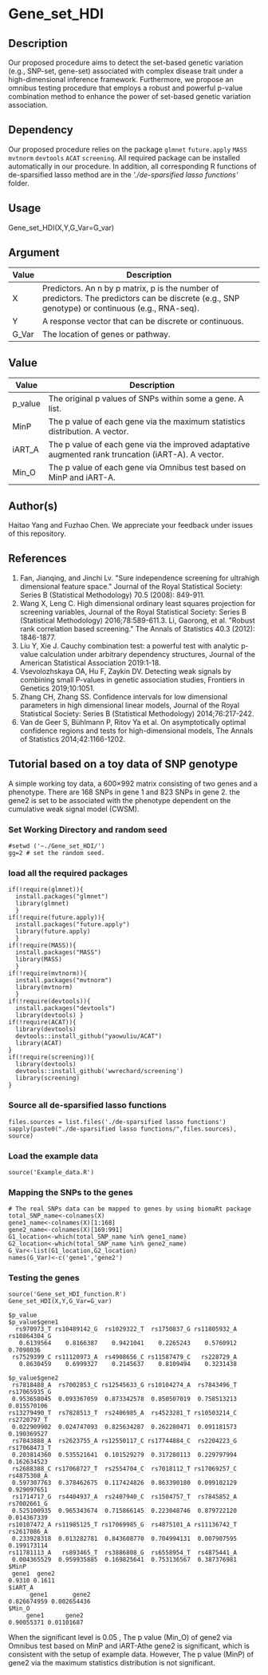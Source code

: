 # Gene_set_HDI
## Description
Our proposed procedure aims to detect the set-based genetic variation (e.g., SNP-set, gene-set) associated with complex disease trait under a high-dimensional inference framework. Furthermore, we propose an omnibus testing procedure that employs a robust and powerful p-value combination method to enhance the power of set-based genetic variation association.
## Dependency
Our proposed procedure relies on the package `glmnet`  `future.apply` `MASS` `mvtnorm` `devtools` `ACAT` `screening`. All required package can be installed automatically in our procedure. In addition, all corresponding R functions of de-sparsified lasso method are in the *'./de-sparsified lasso functions'* folder.
## Usage
Gene_set_HDI(X,Y,G_Var=G_var)
## Argument
| Value  | Description |
|--------|-------------|
|X |       Predictors. An n by p matrix, p is the number of predictors. The predictors can be discrete (e.g., SNP genotype) or continuous (e.g., RNA-seq).|
|Y |      A response vector that can be discrete or continuous.|
|G_Var |   The location of genes or pathway.|
## Value
| Value  | Description |
|--------|-------------|
| p_value | The original p values of SNPs within some a gene. A list. |
| MinP    | The p value of each gene via the maximum statistics distribution. A vector.|
| iART_A  | The p value of each gene via the improved adaptative augmented rank truncation (iART-A). A vector.|
| Min_O   | The p value of each gene via Omnibus test based on MinP and iART-A.|
## Author(s)
Haitao Yang and Fuzhao Chen. We appreciate your feedback under issues of this repository.
## References
1. Fan, Jianqing, and Jinchi Lv. "Sure independence screening for ultrahigh dimensional feature space." Journal of the Royal Statistical Society: Series B (Statistical Methodology) 70.5 (2008): 849-911.
2. Wang X, Leng C. High dimensional ordinary least squares projection for screening variables, Journal of the Royal Statistical Society: Series B (Statistical Methodology) 2016;78:589-611.3. Li, Gaorong, et al. "Robust rank correlation based screening." The Annals of Statistics 40.3 (2012): 1846-1877.
3. Liu Y, Xie J. Cauchy combination test: a powerful test with analytic p-value calculation under arbitrary dependency structures, Journal of the American Statistical Association 2019:1-18.
4. Vsevolozhskaya OA, Hu F, Zaykin DV. Detecting weak signals by combining small P-values in genetic association studies, Frontiers in Genetics 2019;10:1051.
5. Zhang CH, Zhang SS. Confidence intervals for low dimensional parameters in high dimensional linear models, Journal of the Royal Statistical Society: Series B (Statistical Methodology) 2014;76:217-242.
6. Van de Geer S, Bühlmann P, Ritov Ya et al. On asymptotically optimal confidence regions and tests for high-dimensional models, The Annals of Statistics 2014;42:1166-1202.

## Tutorial based on a toy data of SNP genotype
A simple working toy data, a 600×992 matrix consisting of two genes and a phenotype. There are 168 SNPs in gene 1 and 823 SNPs in gene 2. the gene2 is set to be associated with the phenotype dependent on the cumulative weak signal model (CWSM).
### Set Working Directory and random seed
```
#setwd ('~./Gene_set_HDI/')
gg=2 # set the random seed.
```
### load all the required packages

```
if(!require(glmnet)){ 
  install.packages("glmnet")
  library(glmnet)
  }
if(!require(future.apply)){ 
  install.packages("future.apply") 
  library(future.apply)
  }
if(!require(MASS)){ 
  install.packages("MASS")
  library(MASS)
  }
if(!require(mvtnorm)){ 
  install.packages("mvtnorm") 
  library(mvtnorm)
  }
if(!require(devtools)){ 
  install.packages("devtools")
  library(devtools) }
if(!require(ACAT)){ 
  library(devtools)
  devtools::install_github("yaowuliu/ACAT") 
  library(ACAT)
}
if(!require(screening)){ 
  library(devtools)
  devtools::install_github('wwrechard/screening') 
  library(screening)
}
```
### Source all de-sparsified lasso functions
```
files.sources = list.files('./de-sparsified lasso functions')
sapply(paste0("./de-sparsified lasso functions/",files.sources), source)
```
### Load the example data
`source('Example_data.R')`
### Mapping the SNPs to the genes
```
# The real SNPs data can be mapped to genes by using biomaRt package 
total_SNP_name<-colnames(X)
gene1_name<-colnames(X)[1:168]
gene2_name<-colnames(X)[169:991]
G1_location<-which(total_SNP_name %in% gene1_name)
G2_location<-which(total_SNP_name %in% gene2_name)
G_Var<-list(G1_location,G2_location)
names(G_Var)<-c('gene1','gene2')
```
### Testing the genes
```
source('Gene_set_HDI_function.R')
Gene_set_HDI(X,Y,G_Var=G_var)
```
```
$p_value
$p_value$gene1
  rs970973_T rs10489142_G  rs1029322_T  rs1750837_G rs11805932_A rs10864304_G 
   0.6139564    0.8166387    0.9421041    0.2265243    0.5760912    0.7098036 
 rs7529399_C rs11120973_A  rs4908656_C rs11587479_C   rs228729_A 
   0.8630459    0.6999327    0.2145637    0.8109494    0.3231438 

$p_value$gene2
 rs7818488_A  rs7002853_C rs12545633_G rs10104274_A  rs7843496_T rs17065935_G 
 0.953658045  0.093367059  0.873342578  0.850507019  0.758513213  0.015570106 
rs13279490_T  rs7828513_T  rs2406985_A  rs4523281_T rs10503214_C  rs2720797_T 
 0.022909902  0.024747093  0.825634287  0.262280471  0.091181573  0.190369527 
 rs7843888_A  rs2623755_A rs12550117_C rs17744884_C  rs2204223_G rs17068473_T 
 0.203814360  0.535521641  0.101529279  0.317280113  0.229797994  0.162634523 
 rs2688388_C rs17068727_T  rs2554704_C  rs7018112_T rs17069257_C  rs4875308_A 
 0.597307763  0.378462675  0.117424826  0.863390180  0.099102129  0.929097651 
 rs1714717_G  rs4404937_A  rs2407940_C  rs1504757_T  rs7845852_A  rs7002661_G 
 0.525100935  0.965343674  0.715866145  0.223048746  0.879722120  0.014367339 
rs10107472_A rs11985125_T rs17069985_G  rs4875101_A rs11136742_T  rs2617086_A 
 0.233928318  0.013282781  0.843608770  0.704994131  0.007907595  0.199173114 
rs11781113_A   rs893465_T  rs3886808_G  rs6558954_T  rs4875441_A 
 0.004365529  0.959935885  0.169825641  0.753136567  0.387376981 
$MinP
 gene1  gene2 
0.9310 0.1611 
$iART_A
      gene1       gene2 
0.826674959 0.002654436 
$Min_O
     gene1      gene2 
0.90055371 0.01101687
```
When the significant level is 0.05 , The p value (Min_O) of gene2 via Omnibus test based on MinP and iART-Athe gene2 is significant, which is consistent with the setup of example data. However, The p value (MinP) of gene2 via the maximum statistics distribution is not significant.


